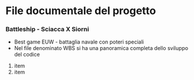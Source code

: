 # File documentale del progetto

### Battleship - Sciacca X Siorni
- Best game EUW - battaglia navale con poteri speciali
- Nel file denominato WBS si ha una panoramica completa dello sviluppo del codice

1. item
2. item